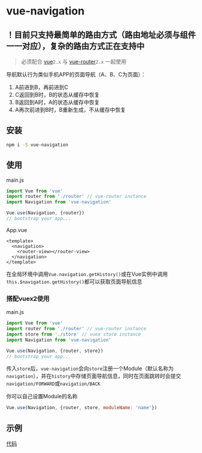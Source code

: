 # vue-navigation

## ！目前只支持最简单的路由方式（路由地址必须与组件一一对应），复杂的路由方式正在支持中

> 必须配合 [vue](https://github.com/vuejs/vue)`2.x` 与 [vue-router](https://github.com/vuejs/vue-router)`2.x` 一起使用

导航默认行为类似手机APP的页面导航（A、B、C为页面）：

1. A前进到B，再前进到C
2. C返回到B时，B的状态从缓存中恢复
3. B返回到A时，A的状态从缓存中恢复
4. A再次前进到B时，B重新生成，不从缓存中恢复

## 安装

```bash
npm i -S vue-navigation
```

## 使用

main.js

```javascript
import Vue from 'vue'
import router from './router' // vue-router instance
import Navigation from 'vue-navigation'

Vue.use(Navigation, {router})
// bootstrap your app...
```
App.vue

```vue
<template>
  <navigation>
    <router-view></router-view>
  </navigation>
</template>
```

在全局环境中调用`Vue.navigation.getHistory()`或在Vue实例中调用`this.$navigation.getHistory()`都可以获取页面导航信息

### 搭配vuex2使用

main.js

```javascript
import Vue from 'vue'
import router from './router' // vue-router instance
import store from './store' // vuex store instance
import Navigation from 'vue-navigation'

Vue.use(Navigation, {router, store})
// bootstrap your app...
```

传入`store`后，`vue-navigation`会向`store`注册一个Module（默认名称为`navigation`），并在`history`中存储页面导航信息，同时在页面跳转时会提交`navigation/FORWARD`或`navigation/BACK`

你可以自己设置Module的名称

```javascript
Vue.use(Navigation, {router, store, moduleName: 'name'})
```

## 示例
[代码](https://github.com/zack24q/vue-navigation/tree/master/examples)
